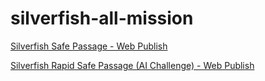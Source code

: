 # silverfish-all-mission

[Silverfish Safe Passage - Web Publish](https://tsherburne.github.io/silverfish-sp-report/?refid=_2022x_2_131803cf_1707416863985_255384_8874)

[Silverfish Rapid Safe Passage (AI Challenge) - Web Publish](https://tsherburne.github.io/silverfish-rsp-report/?refid=_2024x_131803cf_1708445882763_868177_4021)

